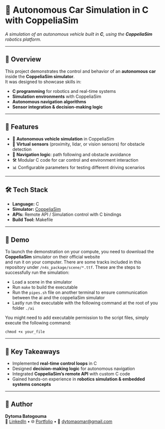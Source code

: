 # 🚗 Autonomous Car Simulation in C with CoppeliaSim

_A simulation of an autonomous vehicle built in **C**, using the **CoppeliaSim** robotics platform._

---

## 📌 Overview

This project demonstrates the control and behavior of an **autonomous car** inside the **CoppeliaSim simulator**.  
It was designed to showcase skills in:

- **C programming** for robotics and real-time systems
- **Simulation environments** with CoppeliaSim
- **Autonomous navigation algorithms**
- **Sensor integration & decision-making logic**

---

## 🤖 Features

- 🚙 **Autonomous vehicle simulation** in CoppeliaSim
- 📡 **Virtual sensors** (proximity, lidar, or vision sensors) for obstacle detection
- 🧭 **Navigation logic**: path following and obstacle avoidance
- 🛠️ Modular C code for car control and environment interaction
- 📊 Configurable parameters for testing different driving scenarios

---

## 🛠️ Tech Stack

- **Language:** C
- **Simulator:** [CoppeliaSim](https://www.coppeliarobotics.com/)
- **APIs:** Remote API / Simulation control with C bindings
- **Build Tool:** Makefile

---

## 🎥 Demo

To launch the demonstration on your compute, you need to download the **CoppeliaSim** simulator on their official website  
and run it on your computer. There are some tracks included in this repository under ``/n4s_package/scene/*.ttf``. These are the steps to successfully run the simulation:
- Load a scene in the simulator
- Run ``make`` to build the executable
- Run the ``pipes.sh`` file on another terminal to ensure communication between the ai and the coppeliaSim simulator
- Lastly run the executable with the following command at the root of you folder ```./ai```

You might need to add executable permission to the script files, simply execute the following command:
```shell
chmod +x your_file
```

---

## 📖 Key Takeaways

- Implemented **real-time control loops** in C
- Designed **decision-making logic** for autonomous navigation
- Integrated **CoppeliaSim’s remote API** with custom C code
- Gained hands-on experience in **robotics simulation & embedded systems concepts**

---

## 👤 Author

**Dytoma Batogouma**  
💼 [LinkedIn](https://www.linkedin.com/in/dytoma-batogouma-6aa946235/) • 🌐 [Portfolio](https://dytoma.fr) • 📧 dytomaomar@gmail.com 
